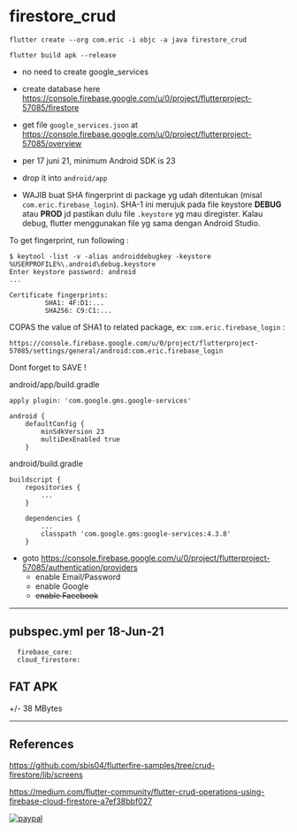 # firestore_crud
```
flutter create --org com.eric -i objc -a java firestore_crud

flutter build apk --release
```
* no need to create google_services
* create database here https://console.firebase.google.com/u/0/project/flutterproject-57085/firestore

* get file `google_services.json` at https://console.firebase.google.com/u/0/project/flutterproject-57085/overview
* per 17 juni 21, minimum Android SDK is 23
* drop it into `android/app`
* WAJIB buat SHA fingerprint di package yg udah ditentukan (misal `com.eric.firebase_login`). SHA-1 ini merujuk pada file keystore **DEBUG** atau **PROD** jd pastikan dulu file `.keystore` yg mau diregister.
Kalau debug, flutter menggunakan file yg sama dengan Android Studio.

To get fingerprint, run following :
```
$ keytool -list -v -alias androiddebugkey -keystore %USERPROFILE%\.android\debug.keystore
Enter keystore password: android
...

Certificate fingerprints:
         SHA1: 4F:D1:...
         SHA256: C9:C1:...
```
COPAS the value of SHA1 to related package, ex: `com.eric.firebase_login` :
```
https://console.firebase.google.com/u/0/project/flutterproject-57085/settings/general/android:com.eric.firebase_login
```
Dont forget to SAVE !

android/app/build.gradle
```
apply plugin: 'com.google.gms.google-services'

android {
    defaultConfig {
        minSdkVersion 23
        multiDexEnabled true
    }
```

android/build.gradle
```
buildscript {
    repositories {
        ...
    }

    dependencies {
        ...
        classpath 'com.google.gms:google-services:4.3.8'
    }
```

* goto https://console.firebase.google.com/u/0/project/flutterproject-57085/authentication/providers
    * enable Email/Password
    * enable Google
    * ~~enable Facebook~~


---
## pubspec.yml per 18-Jun-21
```
  firebase_core:
  cloud_firestore:
```

## FAT APK
+/- 38 MBytes


---
## References
https://github.com/sbis04/flutterfire-samples/tree/crud-firestore/lib/screens

https://medium.com/flutter-community/flutter-crud-operations-using-firebase-cloud-firestore-a7ef38bbf027

[![paypal](https://www.paypalobjects.com/en_US/i/btn/btn_donateCC_LG.gif)](https://www.paypal.me/ellkana)